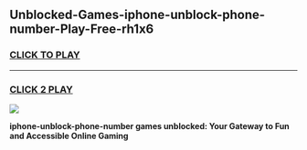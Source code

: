 
## Unblocked-Games-iphone-unblock-phone-number-Play-Free-rh1x6
<h3>
<a href="https://premium76.site?title=iphone-unblock-phone-number&ref=20M">CLICK TO PLAY</a></h3>
<hr>

<h3>
<a href="https://premium76.site?title=iphone-unblock-phone-number&ref=20M">CLICK 2 PLAY</a>
  
</h3>

<a href="https://premium76.site?title=iphone-unblock-phone-number&ref=19M"><img src="https://clearcache.store/games.png"></a>


**iphone-unblock-phone-number games unblocked: Your Gateway to Fun and Accessible Online Gaming**
